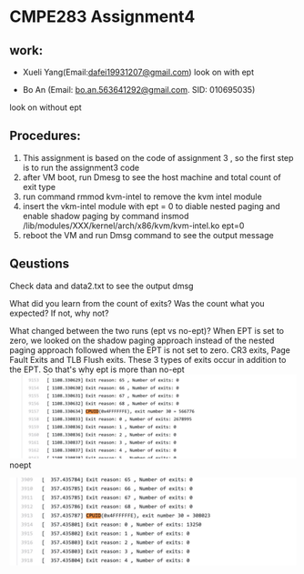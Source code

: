 # CMPE283 Assignment4

## work:
- Xueli Yang(Email:dafei19931207@gmail.com)
look on with ept

- Bo An (Email: bo.an.563641292@gmail.com. SID: 010695035)
  
 look on without ept

  
## Procedures:
  1. This assignment is based on the code of assignment 3 , so the first step is to run the assignment3 code
  2. after VM boot, run Dmesg to see the host machine and total count of exit type
  3. run command rmmod kvm-intel to remove the kvm intel module
  4. insert the vkm-intel module with ept = 0 to diable nested paging and enable shadow paging by command insmod /lib/modules/XXX/kernel/arch/x86/kvm/kvm-intel.ko ept=0
  5. reboot the VM and run Dmsg command to see the output message


## Qeustions

Check data and data2.txt to see the output dmsg

What did you learn from the count of exits? Was the count what you expected? If not, why not? 

What changed between the two runs (ept vs no-ept)?
When EPT is set to zero, we looked on the shadow paging approach instead of the nested paging approach followed when the EPT is not set to zero.  CR3 exits, Page Fault Exits and TLB Flush exits. These 3 types of exits occur in addition to the EPT. So that's why ept is more than no-ept
![output1](https://github.com/dafei1993/cmpe283/blob/main/assignment4/hw4Screenshot/withept1.jpg)
noept 

![output1](https://github.com/dafei1993/cmpe283/blob/main/assignment4/hw4Screenshot/withoutept.jpg)

